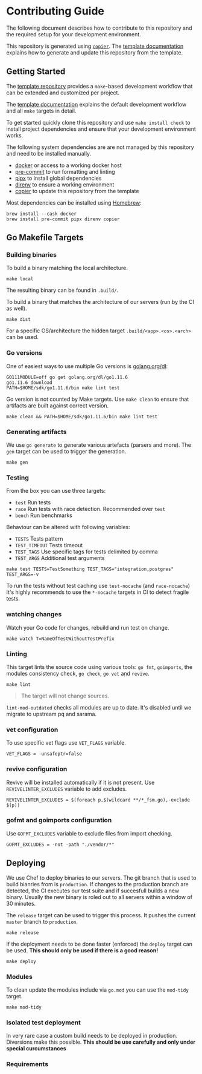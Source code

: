 # Contributing Guide

The following document describes how to contribute to this repository and the
required setup for your development environment.

This repository is generated using [`copier`](https://copier.readthedocs.io).
The [template documentation](https://github.com/remerge/template#readme)
explains how to generate and update this repository from the template.

## Getting Started

The [template repository](https://github.com/remerge/template) provides a
`make`-based development workflow that can be extended and customized per
project.

The [template documentation](https://github.com/remerge/template#readme)
explains the default development workflow and all `make` targets in detail.

To get started quickly clone this repository and use `make install check` to
install project dependencies and ensure that your development environment works.

The following system dependencies are are not managed by this repository and
need to be installed manually.

- [docker](https://www.docker.com/products/docker-desktop/) or access to a
  working docker host
- [pre-commit](https://pre-commit.com) to run formatting and linting
- [pipx](https://pypa.github.io/pipx/) to install global dependencies
- [direnv](https://direnv.net) to ensure a working environment
- [copier](https://copier.readthedocs.io) to update this repository from the
  template

Most dependencies can be installed using [Homebrew](https://brew.sh):

```shell
brew install --cask docker
brew install pre-commit pipx direnv copier
```

## Go Makefile Targets

### Building binaries

To build a binary matching the local architecture.

```shell
make local
```

The resulting binary can be found in `.build/`.

To build a binary that matches the architecture of our servers (run by the CI as
well).

```shell
make dist
```

For a specific OS/architecture the hidden target `.build/<app>.<os>.<arch>` can
be used.

### Go versions

One of easiest ways to use multiple Go versions is
[golang.org/dl](https://github.com/golang/dl):

```shell
GO111MODULE=off go get golang.org/dl/go1.11.6
go1.11.6 download
PATH=$HOME/sdk/go1.11.6/bin make lint test
```

Go version is not counted by Make targets. Use `make clean` to ensure that
artifacts are built against correct version.

```shell
make clean && PATH=$HOME/sdk/go1.11.6/bin make lint test
```

### Generating artifacts

We use `go generate` to generate various artefacts (parsers and more). The `gen`
target can be used to trigger the generation.

```shell
make gen
```

### Testing

From the box you can use three targets:

- `test` Run tests
- `race` Run tests with race detection. Recommended over `test`
- `bench` Run benchmarks

Behaviour can be altered with following variables:

- `TESTS` Tests pattern
- `TEST_TIMEOUT` Tests timeout
- `TEST_TAGS` Use specific tags for tests delimited by comma
- `TEST_ARGS` Additional test arguments

```shell
make test TESTS=TestSomething TEST_TAGS="integration,postgres" TEST_ARGS=-v
```

To run the tests without test caching use `test-nocache` (and `race-nocache`)
It's highly recommends to use the `*-nocache` targets in CI to detect fragile
tests.

### watching changes

Watch your Go code for changes, rebuild and run test on change.

```shell
make watch T=NameOfTestWithoutTestPrefix
```

### Linting

This target lints the source code using various tools: `go fmt`, `goimports`,
the modules consistency check, `go check`, `go vet` and `revive`.

```shell
make lint
```

> The target will not change sources.

`lint-mod-outdated` checks all modules are up to date. It's disabled until we
migrate to upstream pq and sarama.

### vet configuration

To use specific vet flags use `VET_FLAGS` variable.

```make
VET_FLAGS = -unsafeptr=false
```

### revive configuration

Revive will be installed automatically if it is not present.
Use `REVIVELINTER_EXCLUDES` variable to add excludes.

```make
REVIVELINTER_EXCLUDES = $(foreach p,$(wildcard **/*_fsm.go),-exclude $(p))
```

### gofmt and goimports configuration

Use `GOFMT_EXCLUDES` variable to exclude files from import checking.

```make
GOFMT_EXCLUDES = -not -path "./vendor/*"
```

## Deploying

We use Chef to deploy binaries to our servers. The git branch that is used to
build bianries from is `production`. If changes to the production branch are
detected, the CI executes our test suite and if succesfull builds a new binary.
Usually the new binary is roled out to all servers within a window of 30
minutes.

The `release` target can be used to trigger this process. It pushes the current
`master` branch to `production`.

```shell
make release
```

If the deployment needs to be done faster (enforced) the `deploy` target can be
used. **This should only be used if there is a good reason!**

```shell
make deploy
```

### Modules

To clean update the modules include via `go.mod` you can use the `mod-tidy`
target.

```shell
make mod-tidy
```

### Isolated test deployment

In very rare case a custom build needs to be deployed in production. Diversions
make this possible. **This should be use carefully and only under special
curcumstances**

### Requirements
